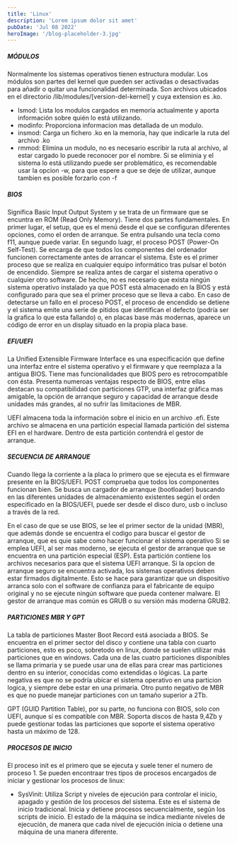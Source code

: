 ```yaml
---
title: 'Linux'
description: 'Lorem ipsum dolor sit amet'
pubDate: 'Jul 08 2022'
heroImage: '/blog-placeholder-3.jpg'
---
```


##### MÓDULOS
Normalmente los sistemas operativos tienen estructura modular. Los módulos son partes del kernel que pueden ser activadas o desactivadas para añadir o quitar una funcionalidad determinada. Son archivos ubicados en el directorio /lib/modules/[version-del-kernel] y cuya extension es .ko. 

- lsmod: Lista los modulos cargados en memoria actualmente y aporta información sobre quién lo está utilizando.
- modinfo: Proporciona informacion mas detallada de un modulo.
- insmod: Carga un fichero .ko en la memoria, hay que indicarle la ruta del archivo .ko
- rmmod: Elimina un modulo, no es necesario escribir la ruta al archivo, al estar cargado lo puede reconocer por el nombre. Si se eliminia y el sistema lo está utilizando puede ser problemático, es recomendable usar la opcion -w, para que espere a que se deje de utilizar, aunque tambien es posible forzarlo con -f

##### BIOS
Significa Basic Input Output System y se trata de un firmware que se encuntra en ROM (Read Only Memory). Tiene dos partes fundamentales. En primer lugar, el setup, que es el menú desde el que se configuran diferentes opciones, como el orden de arranque. Se entra pulsando una tecla como f11, aunque puede variar. En segundo luagr, el proceso POST (Power-On Self-Test). Se encarga de que todos los componentes del ordenador funcionen correctamente antes de arrancar el sistema. Este es el primer proceso que se realiza en cualquier equipo informático tras pulsar el botón de encendido. Siempre se realiza antes de cargar el sistema operativo o cualquier otro software. De hecho, no es necesario que exista ningún sistema operativo instalado ya que POST está almacenado en la BIOS y está configurado para que sea el primer proceso que se lleva a cabo. En caso de detectarse un fallo en el proceso POST, el proceso de encendido se detiene y el sistema emite una serie de pitidos que identifican el defecto (podría ser la grafica lo que esta fallando) o, en placas base más modernas, aparece un código de error en un display situado en la propia placa base.

##### EFI/UEFI
La Unified Extensible Firmware Interface es una especificación que define una interfaz entre el sistema operativo y el firmware y que reemplaza a la antigua BIOS. Tiene mas funcionalidades que BIOS pero es retrocompatible con ésta. Presenta numeroas ventajas respecto de BIOS, entre ellas destacan su compatibilidad con particiones GTP, una interfaz gráfica mas amigable, la opción de arranque seguro y capacidad de arranque desde unidades más grandes, al no sufrir las limitaciones de MBR.

UEFI almacena toda la información sobre el inicio en un archivo .efi. Este archivo se almacena en una partición especial llamada partición del sistema EFI en el hardware. Dentro de esta partición contendrá el gestor de arranque.

##### SECUENCIA DE ARRANQUE
Cuando llega la corriente a la placa lo primero que se ejecuta es el firmware presente en la BIOS/UEFI. POST comprueba que todos los componentes funcionan bien. Se busca un cargador de arranque (bootloader) buscando en las diferentes unidades de almacenamiento existentes según el orden especificado en la BIOS/UEFI, puede ser desde el disco duro, usb o incluso a través de la red.

En el caso de que se use BIOS, se lee el primer sector de la unidad (MBR), que además donde se encuentra el codigo para buscar el gestor de arranque, que es quie sabe como hacer funcionar el sistema operativo
Si se emplea UEFI, al ser mas moderno, se ejecuta el gestor de arranque que se encuentra en una partición especial (ESP). Esta partición contiene los archivos necesarios para que el sistema UEFI arranque. Si la opcion de arranque seguro se encuentra activada, los sistemas operativos deben estar firmados digitalmente. Esto se hace para garantizar que un dispositivo arranca solo con el software de confianza para el fabricante de equipo original y no se ejecute ningún software que pueda contener malware. El gestor de arranque mas común es GRUB o su versión más moderna GRUB2.

##### PARTICIONES MBR Y GPT
La tabla de particiones Master Boot Record está asociada a BIOS. Se encuentra en el primer sector del disco y contiene una tabla con cuarto particiones, esto es poco, sobretodo en linux, donde se suelen utilizar más particiones que en windows. Cada una de las cuatro particiones disponibles se llama primaria y se puede usar una de ellas para crear mas particiones dentro en su interior, conocidas como extendidas o lógicas. La parte negativa es que no se podría ubicar el sistema operativo en una particion logica, y siempre debe estar en una primaria. Otro punto negativo de MBR es que no puede manejar particiones con un tamaño superior a 2Tb.

GPT (GUID Partition Table), por su parte, no funciona con BIOS, solo con UEFI, aunque sí es compatible con MBR. Soporta discos de hasta 9,4Zb y puede gestionar todas las particiones que soporte el sistema operativo hasta un máximo de 128.

##### PROCESOS DE INICIO
El proceso init es el primero que se ejecuta y suele tener el numero de proceso 1. Se pueden encontraar tres tipos de procesos encargados de iniciar y gestionar los procesos de linux:
- SysVinit: Utiliza Script y niveles de ejecución para controlar el inicio, apagado y gestión de los procesos del sistema. Este es el sistema de inicio tradicional. Inicia y detiene procesos secuencialmente, según los scripts de inicio. El estado de la máquina se indica mediante niveles de ejecución, de manera que cada nivel de ejecución inicia o detiene una máquina de una manera diferente.